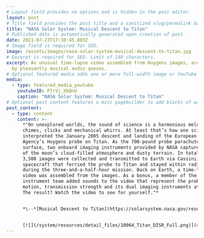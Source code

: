 ```yaml
---
# Layout field provides no options and is hidden in the post editor.
layout: post
# Title field provides the post title and a sanitized slug/permalink based on the title content. !!! Use a descriptive title and then do not change it !!!
title: "NASA Solar System: Musical Descent to Titan"
# Published date is automatically generated upon creation of post.
date: 2021-07-23T17:38:45.803Z
# Image field is required for SEO.
image: /assets/images/nasa-solar-system-musical-descent-to-titan.jpg
# Excerpt is required for SEO. Limit of 140 characters.
excerpt: An unusual time-lapse video assembled from Huygens images, accompanied
  by pleasantly musical audio queues.
# Optional featured media adds one or more full-width image or YouTube embeds to the top of the post.
media:
  - type: featured_media_youtube
    youtubeID: P7rVj_XbDnU
    caption: "NASA Solar System: Musical Descent to Titan"
# Optional post content features a mini pagebuilder to add blocks of written content, images, and YouTube embeds to the post. Recommended at least one instance of WYSIWYG block.
post_content:
  - type: content
    content: >-
      *"On unexplored worlds, the sound of science is a harmonious melody of
      chimes, clicks and mechanical whirrs. At least that’s how one scientist
      interpreted the January 2005 descent and landing of the European Space
      Agency’s Huygens probe on Titan. As the 700-pound probe parachuted to the
      surface, two onboard imaging instruments provided by NASA captured views
      of the moon’s cloud-filled atmosphere and dusty terrain. In total, about
      3,500 images were collected and transmitted to Earth via Cassini, a
      spacecraft that ferried the probe to Titan and stayed within radio contact
      during the three-and-a-half-hour mission. Back on Earth, a time-lapse
      video was assembled from the images. As a bonus, a member of the
      instrument team added sounds to the video that represent the probe’s
      motion, transmission strength and its dual imaging instruments at work.
      The result? Watch the video to see for yourself."*


      *\--*[Musical Descent to Titan](https://solarsystem.nasa.gov/resources/10064/musical-descent-to-titan/)


      [![](/system/resources/detail_files/10064_Titan_DISR_Full.png)](<>)
---
```

